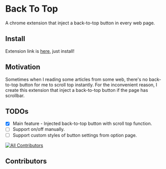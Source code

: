 # Back To Top

A chrome extension that inject a back-to-top button in every web page.

## Install

Extension link is [here](https://chrome.google.com/webstore/detail/back-to-top/nealmcceckopfhgbdeniofkpdehmjicc?hl=zh-TW), just install!

## Motivation

Sometimes when I reading some articles from some web, there's no back-to-top button for me to scroll top instantly.
For the inconvenient reason, I create this extension that inject a back-to-top button if the page has scrollbar.

## TODOs

- [x] Main feature - Injected back-to-top button with scroll top function.
- [ ] Support on/off manually.
- [ ] Support custom styles of button settings from option page.

<!-- ALL-CONTRIBUTORS-BADGE:START - Do not remove or modify this section -->
[![All Contributors](https://img.shields.io/badge/all_contributors-13-orange.svg?style=flat-square)](#contributors)
<!-- ALL-CONTRIBUTORS-BADGE:END -->

## Contributors

<!-- ALL-CONTRIBUTORS-LIST:START - Do not remove or modify this section -->
<!-- prettier-ignore-start -->
<!-- markdownlint-disable -->

<!-- markdownlint-restore -->
<!-- prettier-ignore-end -->

<!-- ALL-CONTRIBUTORS-LIST:END -->
